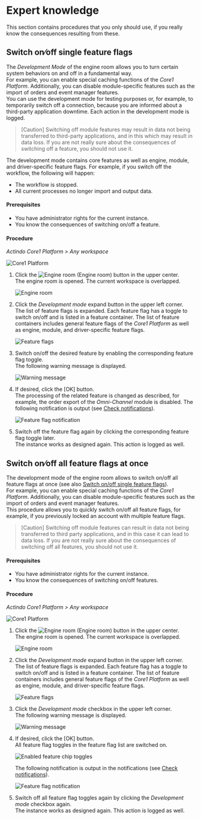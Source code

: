 # Expert knowledge

This section contains procedures that you only should use, if you really know the consequences resulting from these.



## Switch on&frasl;off single feature flags

The *Development Mode* of the engine room allows you to turn certain system behaviors on and off in a fundamental way.     
For example, you can enable special caching functions of the *Core1 Platform*. Additionally, you can disable module-specific features such as the import of orders and event manager features.   
You can use the development mode for testing purposes or, for example, to temporarily switch off a connection, because you are informed about a third-party application downtime. Each action in the development mode is logged.

> [Caution] Switching off module features may result in data not being transferred to third-party applications, and in this which may result in data loss. If you are not really sure about the consequences of switching off a feature, you should not use it. 

The development mode contains core features as well as engine, module, and driver-specific feature flags. For example, if you switch off the workflow, the following will happen:
- The workflow is stopped.
- All current processes no longer import and output data. 
<!---Julian, gibt es noch ein anderes, drastisches Beispiel?-->

#### Prerequisites

- You have administrator rights for the current instance.
- You know the consequences of switching on/off a feature.

#### Procedure

*Actindo Core1 Platform > Any workspace*

![Core1 Platform](../../Assets/Screenshots/Core1Platform/Core1.png "[Core1 Platform]")


1. Click the ![Engine room](../../Assets/Icons/EngineRoom.png "[Engine roome]") (Engine room) button in the upper center.  
   The engine room is opened. The current workspace is overlapped.

   ![Engine room](../../Assets/Screenshots/Core1Platform/AdministratingCore1/Engineroom.png "[Engine room]")

2. Click the *Development mode* expand button in the upper left corner.   
   The list of feature flags is expanded. Each feature flag has a toggle to switch on/off and is listed in a feature container. The list of feature containers includes general feature flags of the *Core1 Platform* as well as engine, module, and driver-specific feature flags.

   ![Feature flags](../../Assets/Screenshots/Core1Platform/AdministratingCore1/EngineRoomDevelopmentMode.png "[Feature flags]")

3. Switch on/off the desired feature by enabling the corresponding feature flag toggle.   
   The following warning message is displayed.

    ![Warning message](../../Assets/Screenshots/Core1Platform/AdministratingCore1/EngineRoomDevelopmentModeWarning.png "[Warning message]")
<!---Hallo Julian, ist die Meldung nicht ein bisschen schwach?-->
4. If desired, click the [OK] button.  
   The processing of the related feature is changed as described, for example, the order export of the *Omni-Channel* module is disabled. The following notification is output (see [Check notifications](../UsingCore1/03_GeneralUIFunctions.md#check-notifications)).

   ![Feature flag notification](../../Assets/Screenshots/Core1Platform/AdministratingCore1/EngineroomFeatureFlagNotification.png "[Feature flag notification]")

5. Switch off the feature flag again by clicking the corresponding feature flag toggle later.   
   The instance works as designed again. This action is logged as well.



## Switch on&frasl;off all feature flags at once

The development mode of the engine room allows to switch on/off all feature flags at once (see also [Switch on/off single feature flags](#switch-on⁄off-single-feature-flags)).   
For example, you can enable special caching functions of the *Core1 Platform*. Additionally, you can disable module-specific features such as the import of orders and event manager features.   
This procedure allows you to quickly switch on/off all feature flags, for example, if you previously locked an account with multiple feature flags.

> [Caution] Switching off module features can result in data not being transferred to third party applications, and in this case it can lead to data loss. If you are not really sure about the consequences of switching off all features, you should not use it. 


#### Prerequisites

- You have administrator rights for the current instance.
- You know the consequences of switching on/off features.

#### Procedure

*Actindo Core1 Platform > Any workspace*

![Core1 Platform](../../Assets/Screenshots/Core1Platform/Core1.png "[Core1 Platform]")


1. Click the ![Engine room](../../Assets/Icons/EngineRoom.png "[Engine roome]") (Engine room) button in the upper center.  
   The engine room is opened. The current workspace is overlapped.

   ![Engine room](../../Assets/Screenshots/Core1Platform/AdministratingCore1/Engineroom.png "[Engine room]")


2. Click the *Development mode* expand button in the upper left corner.   
   The list of feature flags is expanded. Each feature flag has a toggle to switch on/off and is listed in a feature container. The list of feature containers includes general feature flags of the *Core1 Platform* as well as engine, module, and driver-specific feature flags.

   ![Feature flags](../../Assets/Screenshots/Core1Platform/AdministratingCore1/EngineRoomDevelopmentMode.png "[Feature flags]")

2. Click the *Development mode* checkbox in the upper left corner.   
   The following warning message is displayed.

    ![Warning message](../../Assets/Screenshots/Core1Platform/AdministratingCore1/EngineRoomDevelopmentModeWarning.png "[Warning message]")


4. If desired, click the [OK] button.  
   All feature flag toggles in the feature flag list are switched on. 

   ![Enabled feature chip toggles](../../Assets/Screenshots/Core1Platform/AdministratingCore1/EngineRoomDevModeAll.png "[Enabled feature chip toggles]")

   The following notification is output in the notifications (see [Check notifications](../UsingCore1/03_GeneralUIFunctions.md#check-notifications)).

   ![Feature flag notification](../../Assets/Screenshots/Core1Platform/AdministratingCore1/EngineRoomDevModeNotifAll.png "[Feature flag notification]")

5. Switch off all feature flag toggles again by clicking the *Development mode* checkbox again.  
   The instance works as designed again. This action is logged as well.